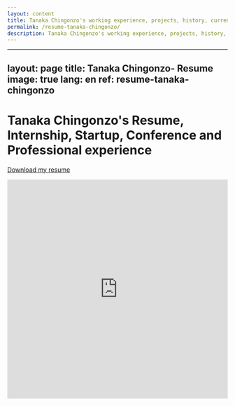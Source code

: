 ```yaml
---
layout: content
title: Tanaka Chingonzo's working experience, projects, history, current and future prospects
permalink: /resume-tanaka-chingonzo/
description: Tanaka Chingonzo's working experience, projects, history, current and future prospects
---
```

---
layout: page
title: Tanaka Chingonzo- Resume
image: true
lang: en
ref:	resume-tanaka-chingonzo
---

# Tanaka Chingonzo's Resume, Internship, Startup, Conference and Professional experience
[Download my resume](https://livewooster-my.sharepoint.com/personal/tchingonzo21_wooster_edu/_layouts/15/guestaccess.aspx?guestaccesstoken=V11RZrSN89Ll5ymmyRcyDyn3DSGJb6H1Zgrnv%2fYpGX4%3d&docid=2_17f8a7cc4f4e04204842622037ceefe6a&rev=1)

<iframe width="760px" height="500px" src="https://sway.com/s/4CQcEC8KFzjtP9HJ/embed" frameborder="0" marginheight="0" marginwidth="0" max-width="100%" sandbox="allow-forms allow-modals allow-orientation-lock allow-popups allow-same-origin allow-scripts" scrolling="no" style="border: none; max-width: 100%; max-height: 100vh" allowfullscreen mozallowfullscreen msallowfullscreen webkitallowfullscreen />
